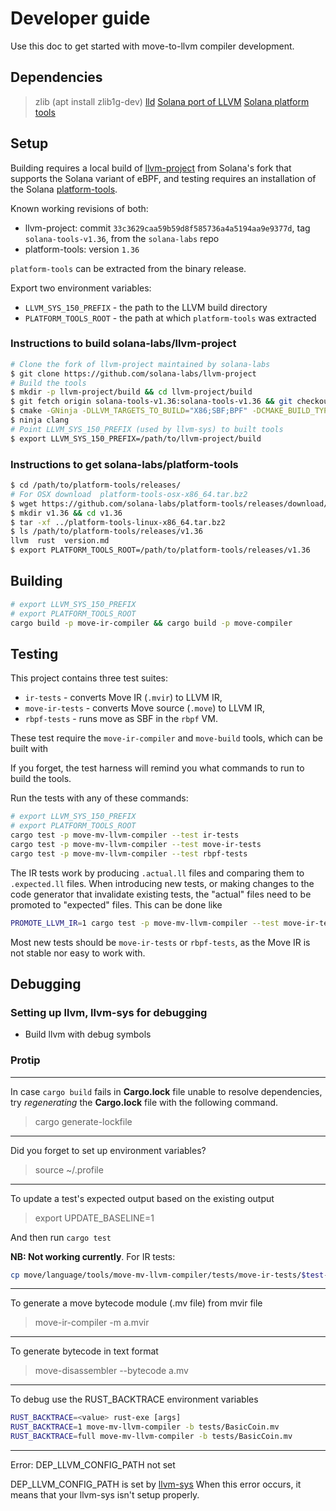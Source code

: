 # Developer guide

Use this doc to get started with move-to-llvm compiler development.

## Dependencies

> zlib (apt install zlib1g-dev)
> [lld](https://lld.llvm.org/)
> [Solana port of LLVM](https://github.com/solana-labs/llvm-project)
> [Solana platform tools](https://github.com/solana-labs/platform-tools)

## Setup

Building requires a local build of [llvm-project](https://github.com/solana-labs/llvm-project)
from Solana's fork that supports the Solana variant of eBPF,
and testing requires an installation of the Solana [platform-tools](https://github.com/solana-labs/platform-tools).

Known working revisions of both:

- llvm-project: commit `33c3629caa59b59d8f585736a4a5194aa9e9377d`,
  tag `solana-tools-v1.36`,
  from the `solana-labs` repo
- platform-tools: version `1.36`

`platform-tools` can be extracted from the binary release.

Export two environment variables:

- `LLVM_SYS_150_PREFIX` - the path to the LLVM build directory
- `PLATFORM_TOOLS_ROOT` - the path at which `platform-tools` was extracted

### Instructions to build solana-labs/llvm-project

```sh
# Clone the fork of llvm-project maintained by solana-labs
$ git clone https://github.com/solana-labs/llvm-project
# Build the tools
$ mkdir -p llvm-project/build && cd llvm-project/build
$ git fetch origin solana-tools-v1.36:solana-tools-v1.36 && git checkout solana-tools-v1.36
$ cmake -GNinja -DLLVM_TARGETS_TO_BUILD="X86;SBF;BPF" -DCMAKE_BUILD_TYPE=RelWithDebInfo -DLLVM_ENABLE_PROJECTS="clang;libcxx;libcxxabi;libunwind" ../llvm
$ ninja clang
# Point LLVM_SYS_150_PREFIX (used by llvm-sys) to built tools
$ export LLVM_SYS_150_PREFIX=/path/to/llvm-project/build
```

### Instructions to get solana-labs/platform-tools

```sh
$ cd /path/to/platform-tools/releases/
# For OSX download  platform-tools-osx-x86_64.tar.bz2
$ wget https://github.com/solana-labs/platform-tools/releases/download/v1.36/platform-tools-linux-x86_64.tar.bz2
$ mkdir v1.36 && cd v1.36
$ tar -xf ../platform-tools-linux-x86_64.tar.bz2
$ ls /path/to/platform-tools/releases/v1.36
llvm  rust  version.md
$ export PLATFORM_TOOLS_ROOT=/path/to/platform-tools/releases/v1.36
```

## Building

```sh
# export LLVM_SYS_150_PREFIX
# export PLATFORM_TOOLS_ROOT
cargo build -p move-ir-compiler && cargo build -p move-compiler
```

## Testing

This project contains three test suites:

- `ir-tests` - converts Move IR (`.mvir`) to LLVM IR,
- `move-ir-tests` - converts Move source (`.move`) to LLVM IR,
- `rbpf-tests` - runs move as SBF in the `rbpf` VM.

These test require the `move-ir-compiler` and `move-build` tools,
which can be built with


If you forget, the test harness will remind you what commands to run to build the tools.

Run the tests with any of these commands:

```sh
# export LLVM_SYS_150_PREFIX
# export PLATFORM_TOOLS_ROOT
cargo test -p move-mv-llvm-compiler --test ir-tests
cargo test -p move-mv-llvm-compiler --test move-ir-tests
cargo test -p move-mv-llvm-compiler --test rbpf-tests
```

The IR tests work by producing `.actual.ll` files and comparing them to
`.expected.ll` files. When introducing new tests, or making changes to the code
generator that invalidate existing tests, the "actual" files need to be promoted
to "expected" files. This can be done like

```sh
PROMOTE_LLVM_IR=1 cargo test -p move-mv-llvm-compiler --test move-ir-tests
```

Most new tests should be `move-ir-tests` or `rbpf-tests`,
as the Move IR is not stable nor easy to work with.

## Debugging

### Setting up llvm, llvm-sys for debugging

- Build llvm with debug symbols

### Protip

----
In case `cargo build` fails in **Cargo.lock** file unable to resolve dependencies, try *regenerating* the **Cargo.lock** file with the following command.

> cargo generate-lockfile

----
Did you forget to set up environment variables?

> source ~/.profile

----
To update a test's expected output based on the existing output

> export UPDATE_BASELINE=1

And then run `cargo test`

**NB: Not working currently**. For IR tests:

```bash
cp move/language/tools/move-mv-llvm-compiler/tests/move-ir-tests/$test-build/modules/0_Test.actual.ll tests/move-ir-tests/$test-build/modules/0_Test.expected.ll
```

----
To generate a move bytecode module (.mv file) from mvir file

> move-ir-compiler -m a.mvir

----
To generate bytecode in text format
> move-disassembler --bytecode a.mv

----
To debug use the RUST_BACKTRACE environment variables

```sh
RUST_BACKTRACE=<value> rust-exe [args]
RUST_BACKTRACE=1 move-mv-llvm-compiler -b tests/BasicCoin.mv
RUST_BACKTRACE=full move-mv-llvm-compiler -b tests/BasicCoin.mv
```

----
Error: DEP_LLVM_CONFIG_PATH not set

DEP_LLVM_CONFIG_PATH is set by [llvm-sys](https://gitlab.com/taricorp/llvm-sys.rs/-/blob/main/build.rs#L452)
When this error occurs, it means that your llvm-sys isn't setup properly.
